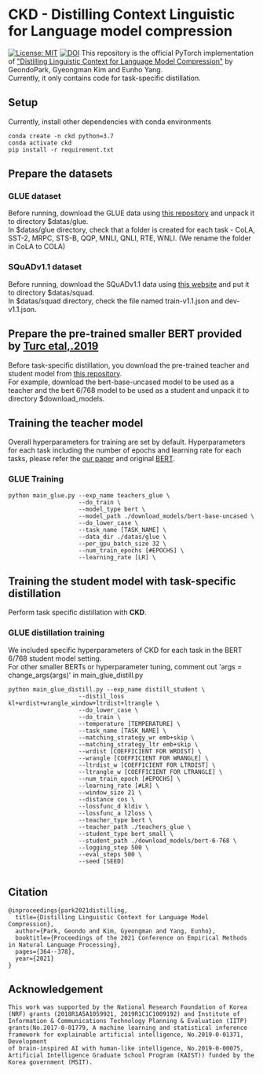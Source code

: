 # CKD - Distilling Context Linguistic for Language model compression
[![License: MIT](https://img.shields.io/badge/License-MIT-yellow.svg)](https://opensource.org/licenses/MIT) [![DOI](https://zenodo.org/badge/434422268.svg)](https://zenodo.org/badge/latestdoi/434422268)
This repository is the official PyTorch implementation of ["Distilling Linguistic Context for Language Model Compression"](https://arxiv.org/pdf/2109.08359.pdf) by GeondoPark, Gyeongman Kim and Eunho Yang.  
Currently, it only contains code for task-specific distillation.

## Setup
Currently, install other dependencies with conda environments
```
conda create -n ckd python=3.7
conda activate ckd
pip install -r requirement.txt
```
## Prepare the datasets
### GLUE dataset
Before running, download the GLUE data using [this repository](https://github.com/nyu-mll/GLUE-baselines) and unpack it to directory $datas/glue.  
In $datas/glue directory, check that a folder is created for each task - CoLA, SST-2, MRPC, STS-B, QQP, MNLI, QNLI, RTE, WNLI. (We rename the folder in CoLA to COLA)
### SQuADv1.1 dataset 
Before running, download the SQuADv1.1 data using [this website](https://worksheets.codalab.org/worksheets/0xd53d03a48ef64b329c16b9baf0f99b0c/) and put it to directory $datas/squad.  
In $datas/squad directory, check the file named train-v1.1.json and dev-v1.1.json. 

## Prepare the pre-trained smaller BERT provided by [Turc etal,.2019](https://arxiv.org/abs/1908.08962)
Before task-specific distillation, you download the pre-trained teacher and student model from [this repository](https://github.com/google-research/bert).  
For example, download the bert-base-uncased model to be used as a teacher and the bert 6/768 model to be used as a student and unpack it to directory $download_models.

## Training the teacher model
Overall hyperparameters for training are set by default.  Hyperparameters for each task including the number of epochs and learning rate for each tasks, please refer the [our paper](https://arxiv.org/abs/2109.08359) and original [BERT](https://arxiv.org/abs/1810.04805).
### GLUE Training

```
python main_glue.py --exp_name teachers_glue \    
                    --do_train \  
                    --model_type bert \  
                    --model_path ./download_models/bert-base-uncased \  
                    --do_lower_case \  
                    --task_name [TASK_NAME] \  
                    --data_dir ./datas/glue \  
                    --per_gpu_batch_size 32 \  
                    --num_train_epochs [#EPOCHS] \  
                    --learning_rate [LR] \  
```

## Training the student model with task-specific distillation
Perform task specific distillation with **CKD**. 
### GLUE distillation training
We included specific hyperparameters of CKD for each task in the BERT 6/768 student model setting.  
For other smaller BERTs or hyperparameter tuning, comment out 'args = change_args(args)' in main_glue_distill.py  

```
python main_glue_distill.py --exp_name distill_student \  
                    --distil_loss kl+wrdist+wrangle_window+ltrdist+ltrangle \  
                    --do_lower_case \   
                    --do_train \  
                    --temperature [TEMPERATURE] \  
                    --task_name [TASK_NAME] \  
                    --matching_strategy_wr emb+skip \  
                    --matching_strategy_ltr emb+skip \  
                    --wrdist [COEFFICIENT FOR WRDIST] \  
                    --wrangle [COEFFICIENT FOR WRANGLE] \  
                    --ltrdist_w [COEFFICIENT FOR LTRDIST] \  
                    --ltrangle_w [COEFFICIENT FOR LTRANGLE] \  
                    --num_train_epoch [#EPOCHS] \  
                    --learning_rate [#LR] \
                    --window_size 21 \  
                    --distance cos \  
                    --lossfunc_d kldiv \  
                    --lossfunc_a l2loss \  
                    --teacher_type bert \  
                    --teacher_path ./teachers_glue \  
                    --student_type bert_small \  
                    --student_path ./download_models/bert-6-768 \  
                    --logging_step 500 \  
                    --eval_steps 500 \  
                    --seed [SEED]
 
```
## Citation
```
@inproceedings{park2021distilling,
  title={Distilling Linguistic Context for Language Model Compression},
  author={Park, Geondo and Kim, Gyeongman and Yang, Eunho},
  booktitle={Proceedings of the 2021 Conference on Empirical Methods in Natural Language Processing},
  pages={364--378},
  year={2021}
}
```
## Acknowledgement
```
This work was supported by the National Research Foundation of Korea (NRF) grants (2018R1A5A1059921, 2019R1C1C1009192) and Institute of Information & Communications Technology Planning & Evaluation (IITP) grants(No.2017-0-01779, A machine learning and statistical inference framework for explainable artificial intelligence, No.2019-0-01371, Development
of brain-inspired AI with human-like intelligence, No.2019-0-00075, Artificial Intelligence Graduate School Program (KAIST)) funded by the Korea government (MSIT).
```
